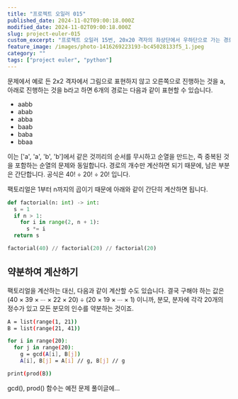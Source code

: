 ```yaml
---
title: "프로젝트 오일러 015"
published_date: 2024-11-02T09:00:18.000Z
modified_date: 2024-11-02T09:00:18.000Z
slug: project-euler-015
custom_excerpt: "프로젝트 오일러 15번, 20x20 격자의 좌상단에서 우하단으로 가는 경로의 수를 구합니다. 이는 40번의 이동 중 20번의 아래쪽 이동을 선택하는 조합 문제와 같으며, 40! / (20! * 20!) 공식을 이용한 풀이를 제시합니다."
feature_image: /images/photo-1416269223193-bc45028133f5_1.jpeg
category: ""
tags: ["project euler", "python"]
---
```


문제에서 예로 든 2x2 격자에서 그림으로 표현하지 않고 오른쪽으로 진행하는 것을 a, 아래로 진행하는 것을 b라고 하면 6개의 경로는
다음과 같이 표현할 수 있습니다.

  * aabb
  * abab
  * abba
  * baab
  * baba
  * bbaa

이는 ['a', 'a', 'b', 'b']에서 같은 것끼리의 순서를 무시하고 순열을 만드는, 즉 중복된 것을 포함하는 순열의 문제와
동일합니다. 경로의 개수만 계산하면 되기 때문에, 남은 부분은 간단합니다. 공식은 40! ÷ 20! ÷ 20! 입니다.

팩토리얼은 1부터 n까지의 곱이기 때문에 아래와 같이 간단히 계산하면 됩니다.

```python
def factorial(n: int) -> int:
  s = 1
  if n > 1:
    for i in range(2, n + 1):
      s *= i
  return s

factorial(40) // factorial(20) // factorial(20)
```
## 약분하여 계산하기

팩토리얼을 계산하는 대신, 다음과 같이 계산할 수도 있습니다. 결국 구해야 하는 값은 (40 × 39 × ∙∙∙ × 22 × 20) ÷
(20 × 19 × ∙∙∙ × 1) 이니까, 분모, 분자에 각각 20개의 정수가 있고 모든 분모의 인수를 약분하는 것이죠.

```bash
A = list(range(1, 21))
B = list(range(21, 41))

for i in range(20):
  for j in range(20):
    g = gcd(A[i], B[j])
    A[i], B[j] = A[i] // g, B[j] // g

print(prod(B))
```
gcd(), prod() 함수는 예전 문제 풀이글에...

